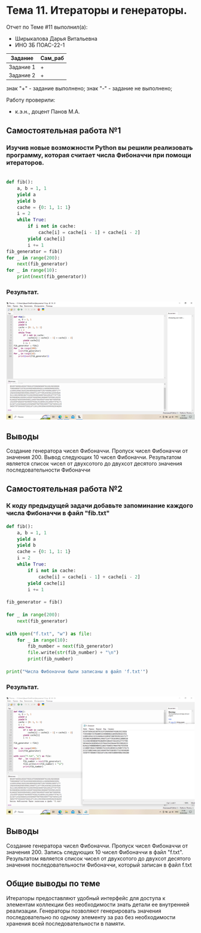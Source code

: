 # Тема 11. Итераторы и генераторы.
Отчет по Теме #11 выполнил(а):
- Ширыкалова Дарья Витальевна
- ИНО ЗБ ПОАС-22-1

| Задание |  Сам_раб |
| ------ |  ------ |
| Задание 1 | + |
| Задание 2 | + |


знак "+" - задание выполнено; знак "-" - задание не выполнено;

Работу проверили:
- к.э.н., доцент Панов М.А.

## Самостоятельная работа №1
### Изучив новые возможности Python вы решили реализовать программу, которая считает числа Фибоначчи при помощи итераторов.

```python

def fib():
    a, b = 1, 1
    yield a
    yield b
    cache = {0: 1, 1: 1}
    i = 2
    while True:
        if i not in cache:
            cache[i] = cache[i - 1] + cache[i - 2]
        yield cache[i]
        i += 1
fib_generator = fib()
for _ in range(200):
    next(fib_generator)
for _ in range(10):
    print(next(fib_generator))

```
### Результат.
![Меню](https://github.com/Davishir/Software_engineering/blob/Tema_11/img/tema_11/Capture001.png)


## Выводы

Создание генератора чисел Фибоначчи. Пропуск чисел Фибоначчи от значения 200. Вывод следующих 10 чисел Фибоначчи. Результатом является список чисел от двухсотого до двухсот десятого значения последовательности Фибоначчи

## Самостоятельная работа №2
### К коду предыдущей задачи добавьте запоминание каждого числа Фибоначчи в файл "fib.txt"

```python
def fib():
    a, b = 1, 1
    yield a
    yield b
    cache = {0: 1, 1: 1}
    i = 2
    while True:
        if i not in cache:
            cache[i] = cache[i - 1] + cache[i - 2]
        yield cache[i]
        i += 1

fib_generator = fib()

for _ in range(200):
    next(fib_generator)

with open("f.txt", "w") as file:
    for _ in range(10):
        fib_number = next(fib_generator)
        file.write(str(fib_number) + "\n")
        print(fib_number)

print("Числа Фибоначчи были записаны в файл 'f.txt'")


```
### Результат.
![Меню](https://github.com/Davishir/Software_engineering/blob/Tema_11/img/tema_11/Capture002.png)


## Выводы
Создание генератора чисел Фибоначчи. Пропуск чисел Фибоначчи от значения 200. Запись следующих 10 чисел Фибоначчи в файл "f.txt". Результатом является список чисел от двухсотого до двухсот десятого значения последовательности Фибоначчи, который записан в файл f.txt

## Общие выводы по теме
Итераторы предоставляют удобный интерфейс для доступа к элементам коллекции без необходимости знать детали ее внутренней реализации. Генераторы позволяют генерировать значения последовательно по одному элементу за раз без необходимости хранения всей последовательности в памяти. 
